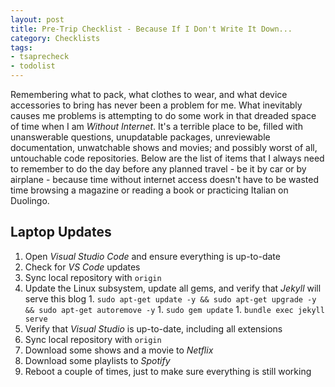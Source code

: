 ```yaml
---
layout: post
title: Pre-Trip Checklist - Because If I Don't Write It Down...
category: Checklists
tags:
- tsaprecheck
- todolist
---
```


Remembering what to pack, what clothes to wear, and what device accessories to bring has never been a problem for me. What inevitably causes me problems is attempting to do some work in that dreaded space of time when I am _Without Internet_. It's a terrible place to be, filled with unanswerable questions, unupdatable packages, unreviewable documentation, unwatchable shows and movies; and possibly worst of all, untouchable code repositories. Below are the list of items that I always need to remember to do the day before any planned travel - be it by car or by airplane - because time without internet access doesn't have to be wasted time browsing a magazine or reading a book or practicing Italian on Duolingo.

## Laptop Updates

1. Open _Visual Studio Code_ and ensure everything is up-to-date
  1. Check for _VS Code_ updates
  1. Sync local repository with ```origin```
  1. Update the Linux subsystem, update all gems, and verify that _Jekyll_ will serve this blog
    1. ```sudo apt-get update -y && sudo apt-get upgrade -y && sudo apt-get autoremove -y```
    1. ```sudo gem update```
    1. ```bundle exec jekyll serve```
1. Verify that _Visual Studio_ is up-to-date, including all extensions
  1. Sync local repository with ```origin```
1. Download some shows and a movie to _Netflix_
1. Download some playlists to _Spotify_
1. Reboot a couple of times, just to make sure everything is still working